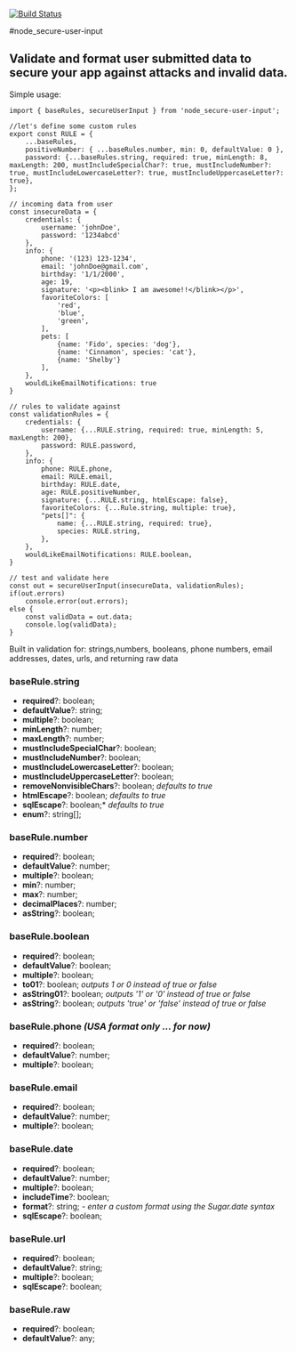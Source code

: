 [![Build Status](https://travis-ci.com/silverhawk184/node_secureUserInput.svg?branch=master)](https://travis-ci.com/silverhawk184/node_secureUserInput)

#node_secure-user-input

## Validate and format user submitted data to secure your app against attacks and invalid data.

Simple usage:

```
import { baseRules, secureUserInput } from 'node_secure-user-input';

//let's define some custom rules
export const RULE = {
    ...baseRules,
    positiveNumber: { ...baseRules.number, min: 0, defaultValue: 0 },
    password: {...baseRules.string, required: true, minLength: 8, maxLength: 200, mustIncludeSpecialChar?: true, mustIncludeNumber?: true, mustIncludeLowercaseLetter?: true, mustIncludeUppercaseLetter?: true},
};

// incoming data from user
const insecureData = {
    credentials: {
        username: 'johnDoe',
        password: '1234abcd'
    },
    info: {
        phone: '(123) 123-1234',
        email: 'johnDoe@gmail.com',
        birthday: '1/1/2000',
        age: 19,
        signature: '<p><blink> I am awesome!!</blink></p>',
        favoriteColors: [
            'red',
            'blue',
            'green',
        ],
        pets: [
            {name: 'Fido', species: 'dog'},
            {name: 'Cinnamon', species: 'cat'},
            {name: 'Shelby'}
        ],
    },
    wouldLikeEmailNotifications: true
}

// rules to validate against
const validationRules = {
    credentials: {
        username: {...RULE.string, required: true, minLength: 5, maxLength: 200},
        password: RULE.password,
    },
    info: {
        phone: RULE.phone,
        email: RULE.email,
        birthday: RULE.date,
        age: RULE.positiveNumber,
        signature: {...RULE.string, htmlEscape: false},
        favoriteColors: {...Rule.string, multiple: true},
        "pets[]": {
            name: {...RULE.string, required: true},
            species: RULE.string,
        },
    },
    wouldLikeEmailNotifications: RULE.boolean,
}

// test and validate here
const out = secureUserInput(insecureData, validationRules);
if(out.errors)
    console.error(out.errors);
else {
    const validData = out.data;
    console.log(validData);
}
```

Built in validation for: strings,numbers, booleans, phone numbers, email addresses, dates, urls, and returning raw data

### baseRule.string

- **required**?: boolean;
- **defaultValue**?: string;
- **multiple**?: boolean;
- **minLength**?: number;
- **maxLength**?: number;
- **mustIncludeSpecialChar**?: boolean;
- **mustIncludeNumber**?: boolean;
- **mustIncludeLowercaseLetter**?: boolean;
- **mustIncludeUppercaseLetter**?: boolean;
- **removeNonvisibleChars**?: boolean; _defaults to true_
- **htmlEscape**?: boolean; _defaults to true_
- **sqlEscape**?: boolean;\* _defaults to true_
- **enum**?: string[];

### baseRule.number

- **required**?: boolean;
- **defaultValue**?: number;
- **multiple**?: boolean;
- **min**?: number;
- **max**?: number;
- **decimalPlaces**?: number;
- **asString**?: boolean;

### baseRule.boolean

- **required**?: boolean;
- **defaultValue**?: boolean;
- **multiple**?: boolean;
- **to01**?: boolean; _outputs 1 or 0 instead of true or false_
- **asString01**?: boolean; _outputs '1' or '0' instead of true or false_
- **asString**?: boolean; _outputs 'true' or 'false' instead of true or false_

### baseRule.phone _(USA format only ... for now)_

- **required**?: boolean;
- **defaultValue**?: number;
- **multiple**?: boolean;

### baseRule.email

- **required**?: boolean;
- **defaultValue**?: number;
- **multiple**?: boolean;

### baseRule.date

- **required**?: boolean;
- **defaultValue**?: number;
- **multiple**?: boolean;
- **includeTime**?: boolean;
- **format**?: string; _- enter a custom format using the Sugar.date syntax_
- **sqlEscape**?: boolean;

### baseRule.url

- **required**?: boolean;
- **defaultValue**?: string;
- **multiple**?: boolean;
- **sqlEscape**?: boolean;

### baseRule.raw

- **required**?: boolean;
- **defaultValue**?: any;
